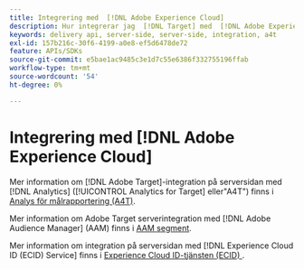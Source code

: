 ```yaml
---
title: Integrering med  [!DNL Adobe Experience Cloud]
description: Hur integrerar jag  [!DNL Target] med  [!DNL Adobe Experience Cloud]?
keywords: delivery api, server-side, server-side, integration, a4t
exl-id: 157b216c-30f6-4199-a0e8-ef5d6478de72
feature: APIs/SDKs
source-git-commit: e5bae1ac9485c3e1d7c55e6386f332755196ffab
workflow-type: tm+mt
source-wordcount: '54'
ht-degree: 0%

---
```


# Integrering med [!DNL Adobe Experience Cloud]

Mer information om [!DNL Adobe Target]-integration på serversidan med [!DNL Analytics] ([!UICONTROL Analytics for Target] eller&quot;A4T&quot;) finns i [Analys för målrapportering (A4T)](/help/dev/implement/server-side/sdk-guides/integration-with-experience-cloud/a4t-reporting.md).

Mer information om Adobe Target serverintegration med [!DNL Adobe Audience Manager] (AAM) finns i [AAM segment](/help/dev/implement/server-side/sdk-guides/integration-with-experience-cloud/aam-segments.md).

Mer information om integration på serversidan med [!DNL Experience Cloud ID (ECID) Service] finns i [Experience Cloud ID-tjänsten (ECID) ](/help/dev/implement/server-side/sdk-guides/integration-with-experience-cloud/ecid.md).
